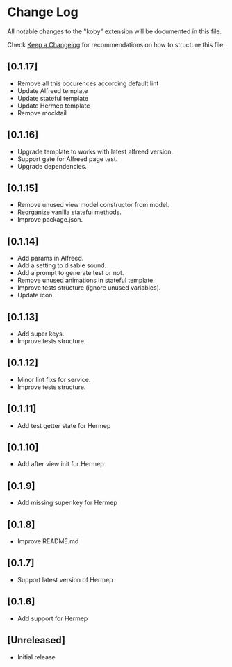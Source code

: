 # Change Log

All notable changes to the "koby" extension will be documented in this file.

Check [Keep a Changelog](http://keepachangelog.com/) for recommendations on how to structure this file.

## [0.1.17]
- Remove all this occurences according default lint
- Update Alfreed template
- Update stateful template
- Update Hermep template
- Remove mocktail

## [0.1.16]
- Upgrade template to works with latest alfreed version.
- Support gate for Alfreed page test.
- Upgrade dependencies.

## [0.1.15]

- Remove unused view model constructor from model.
- Reorganize vanilla stateful methods.
- Improve package.json.

## [0.1.14]

- Add params in Alfreed.
- Add a setting to disable sound.
- Add a prompt to generate test or not.
- Remove unused animations in stateful template.
- Improve tests structure (ignore unused variables).
- Update icon.

## [0.1.13]

- Add super keys.
- Improve tests structure.

## [0.1.12]

- Minor lint fixs for service.
- Improve tests structure.

## [0.1.11]

- Add test getter state for Hermep

## [0.1.10]

- Add after view init for Hermep

## [0.1.9]

- Add missing super key for Hermep

## [0.1.8]

- Improve README.md

## [0.1.7]

- Support latest version of Hermep

## [0.1.6]

- Add support for Hermep
## [Unreleased]

- Initial release